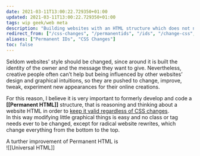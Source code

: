 ```yaml
---
date: 2021-03-11T13:00:22.729350+01:00
updated: 2021-03-11T13:00:22.729350+01:00
tags: wip geek/web meta
description: "Building websites with an HTML structure which does not need to be changed when CSS changes"
redirect_from: ["/css-changes", "/permanentids", "/ids", "/change-css", "/permanent-ids", "/keep-html", "/eternal-html"]
aliases: ["Permanent IDs", "CSS Changes"]
toc: false
---
```

Seldom websites' style should be changed, since around it is built the identity of the owner and the message they want to give. Nevertheless, creative people often can’t help but being influenced by other websites’ design and graphical intuitions, so they are pushed to change, improve, tweak, experiment new appearances for their online creations.

For this reason, I believe it is very important to formerly develop and code a **[[Permanent HTML]]** structure, that is reasoning and thinking about a website HTML in order to <u>keep it valid regardless of CSS changes</u>.   
In this way modifying little graphical things is easy and no class or tag needs ever to be changed, except for radical website rewrites, which change everything from the bottom to the top.

A turther improvement of Permanent HTML is   
![[Universal HTML]]